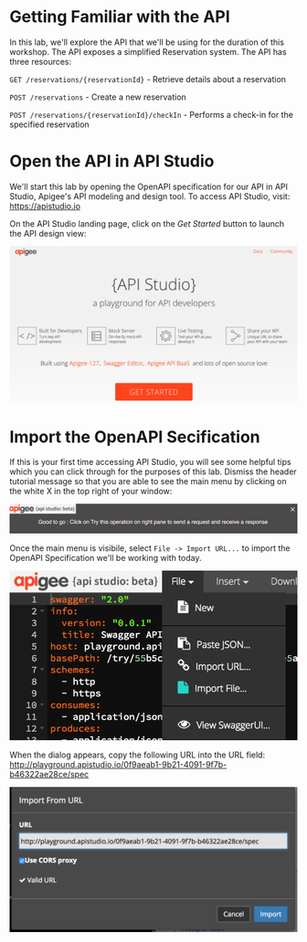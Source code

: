 # Getting Familiar with the API

In this lab, we'll explore the API that we'll be using for the duration of this workshop. The API exposes a simplified Reservation system. The API has three resources:

`GET /reservations/{reservationId}` - Retrieve details about a reservation

`POST /reservations` - Create a new reservation

`POST /reservations/{reservationId}/checkIn` - Performs a check-in for the specified reservation

# Open the API in API Studio

We'll start this lab by opening the OpenAPI specification for our API in API Studio, Apigee's API modeling and design tool. To access API Studio, visit: <a href="https://apistudio.io" target="_blank">https://apistudio.io</a>

On the API Studio landing page, click on the *Get Started* button to launch the API design view:

![API Studio Landing Page](apistudio-getstarted.png)

# Import the OpenAPI Secification

If this is your first time accessing API Studio, you will see some helpful tips which you can click through for the purposes of this lab. Dismiss the header tutorial message so that you are able to see the main menu by clicking on the white X in the top right of your window:

![API Studio Tutorial](apistudio-tutorial.png)

Once the main menu is visibile, select `File -> Import URL...` to import the OpenAPI Specification we'll be working with today.

![API Studio Import](apistudio-import.png)

When the dialog appears, copy the following URL into the URL field: <a href="http://playground.apistudio.io/0f9aeab1-9b21-4091-9f7b-b46322ae28ce/spec" target="_blank">http://playground.apistudio.io/0f9aeab1-9b21-4091-9f7b-b46322ae28ce/spec</a>

![API Studio Import Dialog](apistudio-dialog.png)